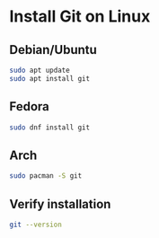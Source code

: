 # Install Git on Linux

## Debian/Ubuntu

```bash
sudo apt update
sudo apt install git
```

## Fedora

```bash
sudo dnf install git
```

## Arch

```bash
sudo pacman -S git
```

## Verify installation

```bash
git --version
```
